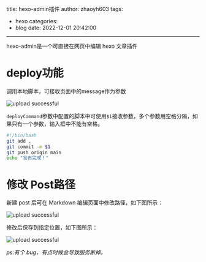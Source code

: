title: hexo-admin插件
author: zhaoyh603
tags:
  - hexo
categories:
  - blog
date: 2022-12-01 20:42:00
---
hexo-admin是一个可直接在网页中编辑 hexo 文章插件


# deploy功能

调用本地脚本，可接收页面中的message作为参数


![upload successful](/images/pasted-1.png)

`deployCommand`参数中配置的脚本中可使用`$1`接收参数，多个参数用空格分隔，如果只有一个参数，输入框中不能有空格。


```bash
#!/bin/bash
git add .
git commit -m $1
git push origin main 
echo "发布完成！"

```




# 修改 Post路径

新建 post 后可在 Markdown 编辑页面中修改路径，如下图所示：


![upload successful](/images/pasted-2.png)

修改后保存到指定位置，如下图所示：

![upload successful](/images/pasted-3.png)

*ps:有个 bug，有点时候会导致服务断掉。*